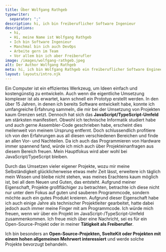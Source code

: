 ```yaml
---
title: Über Wolfgang Rathgeb
typewriter:
  separator: ";"
description: hi, ich bin freiberuflicher Software Ingenieur
descriptions:
  - hi,
  - Hi, meine Name ist Wolfgang Rathgeb
  - Ich bin Software Ingenieur
  - Manchmal bin ich auch DevOps
  - Arbeite gern im Team
  - Vor allem bin ich aber Freiberufler
image: /images/wolfgang-rathgeb.jpeg
alt: Der Author Wolfgang Rathgeb
meta: hi, ich bin Wolfgang Rathgeb ein freiberuflicher Software Engineer im JavaScript/TypeScript Umfeld und habe ursprünglich technische Informatik studiert.
layout: layouts/intro.njk
---
```


Ein Computer ist ein effizientes Werkzeug, um Ideen einfach und kostengünstig zu entwickeln. Auch wenn die eigentliche Umsetzung komplexer ist als erwartet, kann schnell ein Prototyp erstellt werden. In den über 15 Jahren, in denen ich bereits Software entwickelt habe, konnte ich umfangreiche Erfahrung sammeln, die mir bei der Umsetzung von Projekten kaum Grenzen setzt. Dennoch hat sich das **JavaScript/TypeScript-Umfeld** am stärksten manifestiert. Obwohl ich technische Informatik studiert habe und auch gerne Assembler-Code geschrieben habe, erscheint dies meilenweit von meinem Ursprung entfernt. Doch schlussendlich profitiere ich von den Erfahrungen aus all diesen verschiedenen Bereichen und finde an allen Vor- und Nachteilen. Da ich auch das Programmieren von Hardware immer spannend fand, würde ich mich auch über Projekteinanfragen aus diesem Bereich freuen. Mein Hauptfokus wird aber wohl bei JavaScript/TypeScript bleiben.

Durch das Umsetzen vieler eigener Projekte, wozu mir meine Selbständigkeit glücklicherweise etwas mehr Zeit lässt, erweitere ich täglich mein Wissen und bleibe nicht stehen, was meines Erachtens kaum möglich ist, bei all dem Neuen und Guten, das entsteht. Aufgrund meiner Eigenschaft, Projekte großflächiger zu betrachten, betrachte ich diese nicht nur unter dem Fokus auf guten und sauberen Programmcode, sondern möchte auch ein gutes Produkt kreieren. Aufgrund dieser Eigenschaft habe ich auch einige Jahre als technischer Projektleiter gearbeitet, hatte dabei jedoch auch immer meine Finger mit am Programmcode.
Ich würde mich freuen, wenn wir über ein Projekt im JavaScript-/TypeScript-Umfeld zusammenkommen. Ich freue mich über eine Nachricht, sei es für ein Open-Source-Projekt oder in meiner **Tätigkeit als Freiberufler**.

Ich bin besonders an **Open-Source-Projekten, SvelteKit oder Projekten mit einem hohen allgemeinen Mehrwert interessiert** und werde solche Projekte bevorzugt behandeln.
